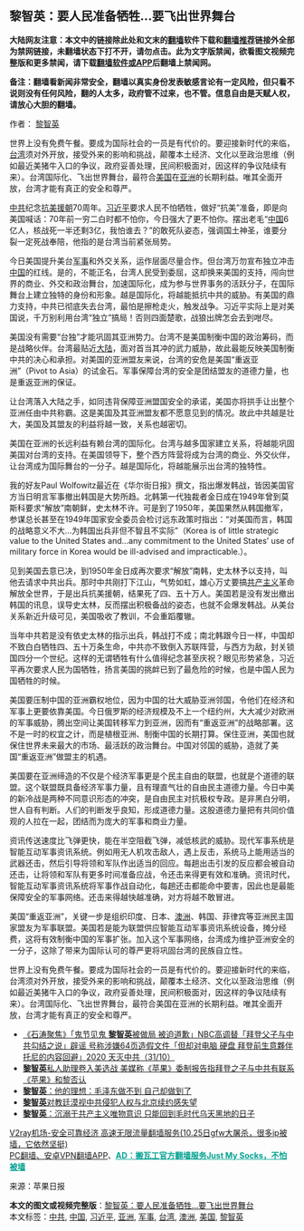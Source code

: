  <h2>黎智英：要人民准备牺牲…要飞出世界舞台</h2> <p class="notice"><b>大陆网友注意：本文中的链接除此处和文末的<a href="https://github.com/bannedbook/fanqiang" >翻墙</a>软件下载和<a href="https://github.com/killgcd/justmysocks/blob/master/README.md">翻墙推荐</a>链接外全部为禁网链接，未翻墙状态下打不开，请勿点击。此为文字版禁闻，欲看图文视频完整版和更多禁闻，请下载<a href="https://github.com/bannedbook/fanqiang">翻墙软件或APP</a>后翻墙上禁闻网。</p><p>备注：翻墙看新闻非常安全，翻墙以真实身份发表敏感言论有一定风险，但只看不说则没有任何风险，翻的人太多，政府管不过来，也不管。信息自由是天赋人权，请放心大胆的翻墙。</b></p>  <div class="entry"> <p>作者： <a href="https://www.bannedbook.org/bnews/tag/%e9%bb%8e%e6%99%ba%e8%8b%b1/" class="st_tag internal_tag" rel="tag" title="标签 黎智英 下的日志">黎智英</a></p> <p id="summary">世界上没有免费午餐。要成为国际社会的一员是有代价的。要迎接新时代的来临，<a href="https://www.bannedbook.org/bnews/tag/%e5%8f%b0%e6%b9%be/" class="st_tag internal_tag" rel="tag" title="标签 台湾 下的日志">台湾</a>须对外开放，接受外来的影响和挑战，颠覆本土经济、文化以至政治思维（例如最近美猪牛入口的争议，政府妥善处理，民间积极面对，因这样的争议陆续有来）。台湾国际化、飞出世界舞台，最符合<a href="https://www.bannedbook.org/bnews/tag/%e7%be%8e%e5%9b%bd/" class="st_tag internal_tag" rel="tag" title="标签 美国 下的日志">美国</a>在<a href="https://www.bannedbook.org/bnews/tag/%e4%ba%9a%e6%b4%b2/" class="st_tag internal_tag" rel="tag" title="标签 亚洲 下的日志">亚洲</a>的长期利益。唯其全面开放，台湾才能有真正的安全和尊严。</p> <p id="conimg"></p> <p><a href="https://www.bannedbook.org/bnews/tag/%e4%b8%ad%e5%85%b1/" class="st_tag internal_tag" rel="tag" title="标签 中共 下的日志">中共</a>纪念<span class='wp_keywordlink'><a href="https://www.bannedbook.org/forum2/topic952.html" title="历史回顾：从“抗美援朝”到“大跃进”" target="_blank">抗美援朝</a></span>70周年。<a href="https://www.bannedbook.org/bnews/tag/%e4%b9%a0%e8%bf%91%e5%b9%b3/" class="st_tag internal_tag" rel="tag" title="标签 习近平 下的日志">习近平</a>要求人民不怕牺牲，做好“抗美”准备，即是向美国喊话：70年前一穷二白时都不怕你，今日强大了更不怕你。摆出老毛“<span class='wp_keywordlink_affiliate'><a href="https://www.bannedbook.org/" title="中国" target="_blank">中国</a></span>6亿人，核战死一半还剩3亿，我怕谁去？”的敢死队姿态，强调国土神圣，谁要分裂一定死战奉陪，他指的是台湾当前紧张局势。</p>  <p>今日美国提升美台<a href="https://www.bannedbook.org/bnews/tag/%E5%86%9B%E4%BA%8B/" class="st_tag internal_tag" rel="tag" title="标签 军事 下的日志">军事</a>和外交关系，运作层面尽量合作。但台湾万勿宣布独立冲击<a href="https://www.bannedbook.org/bnews/tag/%E4%B8%AD%E5%9B%BD/" class="st_tag internal_tag" rel="tag" title="标签 中国 下的日志">中国</a>的红线。是的，不能正名，台湾人民受到委屈，这却换来美国的支持，闯向世界的商业、外交和政治舞台，加速国际化，成为参与世界事务的活跃分子，在国际舞台上建立独特的身份和形象。越是国际化，将越能抵抗中共的威胁。有美国的鼎力支持，中共已彻底失去台湾，最怕是擦枪走火，触发战争。习近平实际上是对美国说，千万别利用台湾“独立”搞局！否则四面楚歌，战狼出牌怎会去到咁尽。</p> <p>美国没有需要“台独”才能巩固其亚洲势力。台湾不是美国制衡中国的政治筹码，而是战略伙伴。台湾最贴近<span class='wp_keywordlink_affiliate'><a href="https://www.bannedbook.org/" title="大陆" target="_blank">大陆</a></span>，面对首当其冲的武力威胁，故此最能反映美国制衡中共的决心和承担。对美国的亚洲盟友来说，台湾的安危是美国“重返亚洲”（Pivot to Asia）的试金石。军事保障台湾的安全是团结盟友的道德力量，也是重返亚洲的保证。</p> <p>让台湾落入大陆之手，如同违背保障亚洲盟国安全的承诺，美国亦将拱手让出整个亚洲任由中共称霸。这是美国及其亚洲盟友都不愿意见到的情况。故此中共越是壮大，美国及其盟友的利益将越一致，关系也越密切。</p> <p>美国在亚洲的长远利益有赖台湾的国际化。台湾与越多国家建立关系，将越能巩固美国对台湾的支持。在美国领导下，整个西方阵营将成为台湾的商业、外交伙伴，让台湾成为国际舞台的一分子。越是国际化，将越能展示出台湾的独特性。</p>  <p>我的好友Paul Wolfowitz最近在《华尔街日报》撰文，指出爆发韩战，皆因美国官方当日明言军事撤出韩国是大势所趋。北韩第一代独裁者金日成在1949年曾到莫斯科要求“解放”南朝鲜，史太林不许。可是到了1950年，美国果然从韩国撤军，参谋总长甚至在1949年国家安全委员会检讨远东政策时指出：“对美国而言，韩国的战略意义不大…为韩国出兵非但不智且不实际”（Korea is of little strategic value to the United States and&#8230;any commitment to the United States&#8217; use of military force in Korea would be ill-advised and impracticable.）。</p> <p>见到美国去意已决，到1950年金日成再次要求“解放”南韩，史太林予以支持，叫他去请求中共出兵。那时中共刚打下江山，气势如虹，雄心万丈要搞<span class='wp_keywordlink'><a href="https://www.bannedbook.org/forum2/topic6177.html" title="《共产主义的终极目的》" target="_blank">共产主义</a></span>革命解放全世界，于是出兵抗美援朝，结果死了四、五十万人。美国若是没有发出撤出韩国的讯息，误导史太林，反而摆出积极备战的姿态，也就不会爆发韩战。从美台关系新近升级可见，美国吸收了教训，不会重蹈覆辙。</p> <p>当年中共若是没有依史太林的指示出兵，韩战打不成；南北韩跟今日一样，中国却不致白白牺牲四、五十万条生命，中共亦不致倒入苏联阵营，与西方为敌，封关锁国四分一个世纪。这样的无谓牺牲有什么值得纪念甚至庆祝？眼见形势紧急，习近平再次要求人民为国牺牲，扬言美国的挑衅已到了最危险的时候，也是中国人民为国牺牲的时候。</p> <p>美国要压制中国的亚洲霸权地位，因为中国的壮大威胁亚洲邻国，令他们在经济和军事上更要依靠美国。今日俄罗斯的经济规模及不上一个纽约州，大大减少对欧洲的军事威胁，腾出空间让美国转移军力到亚洲，因而有“重返亚洲”的战略部署。这不是一时的权宜之计，而是植根亚洲、制衡中国的长期打算。保住亚洲，美国也就保住世界未来最大的市场、最活跃的政治舞台。中国对邻国的威胁，造就了美国“重返亚洲”做盟主的机遇。</p>  <p>美国要在亚洲缔造的不仅是个经济军事更是个民主自由的联盟，也就是个道德的联盟。这个联盟既具备经济军事力量，且有理直气壮的自由民主道德力量。今日中美的新冷战是两种不同意识形态的冲突，是自由民主对抗极权专政。是非黑白分明，世人自有判断。人们的判断发乎良知，形成道德力量。这股道德力量把有共同价值观的人拉在一起，团结而为庞大的军事和商业力量。</p> <p>资讯传送速度比飞弹更快，能在半空阻截飞弹，减低核武的威胁。现代军事系统是智能互动军事资讯系统。例如用无人机攻击敌人，遇上反击，系统马上能用适当的武器还击，然后引导将领和军队作出适当的回应。每趟出击引发的反应都会被自动还击，让将领和军队有更多时间准备应战，令还击来得更有效和准确。资讯时代，智能互动军事资讯系统将军事作战自动化，每趟还击都能命中要害，因此也是最能保障安全的军事网络。还击来得越快越准确，对方将越不敢冒进。</p> <p>美国“重返亚洲”，关键一步是组织印度、日本、<a href="https://www.bannedbook.org/bnews/tag/%e6%be%b3%e6%b4%b2/" class="st_tag internal_tag" rel="tag" title="标签 澳洲 下的日志">澳洲</a>、韩国、菲律宾等亚洲民主国家盟友为军事联盟。美国若是能为联盟供应智能互动军事资讯系统设备，摊分经费，这将有效制衡中国的军事扩张。加入这个军事网络，台湾成为维护亚洲安全的一分子，这除了带来为国际认可的尊严更将巩固台湾的民族自立性。</p> <p>世界上没有免费午餐。要成为国际社会的一员是有代价的。要迎接新时代的来临，台湾须对外开放，接受外来的影响和挑战，颠覆本土经济、文化以至政治思维（例如最近美猪牛入口的争议，政府妥善处理，民间积极面对，因这样的争议陆续有来）。台湾国际化、飞出世界舞台，最符合美国在亚洲的长期利益。唯其全面开放，台湾才能有真正的安全和尊严。</p>  <ul class='op-related-articles' title='相关阅读'> <li><a href='https://www.bannedbook.org/bnews/bannedvideo/20201101/1423584.html' target='_blank'>《石涛聚焦》「鬼节见鬼 <b>黎智英</b>被做局 被迫道歉」NBC高调替「拜登父子与中共勾结之说」辟谣 号称涉嫌64页造假文件「但却对电脑 硬盘 拜登前生意夥伴托尼的内容回避」2020 天灭中共（31/10）</a></li> <li><a href='https://www.bannedbook.org/bnews/cnnews/hknews/20201031/1423524.html' target='_blank'><b>黎智英</b>私人助理卷入美选战 美媒称《苹果》委制报告指拜登之子与中共有联系 《苹果》和黎否认</a></li> <li><a href='https://www.bannedbook.org/bnews/comments/20201026/1420300.html' target='_blank'><b>黎智英</b>：他的理想：毛泽东做不到 自己却做到了</a></li> <li><a href='https://www.bannedbook.org/bnews/cnnews/hknews/20201024/1419508.html' target='_blank'><b>黎智英</b>对教廷漠视中共侵犯人权与北京续约感失望</a></li> <li><a href='https://www.bannedbook.org/bnews/comments/20201019/1416316.html' target='_blank'><b>黎智英</b>：沉溺于共产主义唯物意识 只能回到毛时代乌天黑地的日子</a></li> </ul> <p class="texttj"> <a href="https://www.bannedbook.org/forum23/topic22702.html" target="_blank">V2ray机场-安全可靠经济 高速无限流量翻墙服务(10.25日gfw大屠杀，很多ip被墙，它依然坚挺)</a><br/> <a href="https://github.com/bannedbook/fanqiang/wiki/%E7%A6%81%E9%97%BB%E7%BD%91%E5%AE%89%E5%8D%93%E7%BF%BB%E5%A2%99%E6%96%B0%E9%97%BBAPP" target="_blank">PC翻墙、安卓VPN翻墙APP</a>、<span onclick="window.open('https://github.com/killgcd/justmysocks/blob/master/README.md')" style="font-weight:bold;color:#00A191;cursor:pointer;text-decoration:underline;outline:none">AD：搬瓦工官方翻墙服务Just My Socks，不怕被墙</span></p><p> 来源：苹果日报 </p><a name='sharetosocial'></a>       <div><b>本文的图文或视频完整版</b>：<a href='https://www.bannedbook.org/bnews/comments/20201102/1424219.html'>黎智英：要人民准备牺牲…要飞出世界舞台</a></div>  </div><!--END ENTRY--> <div class="postfooter"> <div>本文标签：<a href="https://www.bannedbook.org/bnews/tag/%e4%b8%ad%e5%85%b1/" rel="tag">中共</a>, <a href="https://www.bannedbook.org/bnews/tag/%E4%B8%AD%E5%9B%BD/" rel="tag">中国</a>, <a href="https://www.bannedbook.org/bnews/tag/%e4%b9%a0%e8%bf%91%e5%b9%b3/" rel="tag">习近平</a>, <a href="https://www.bannedbook.org/bnews/tag/%e4%ba%9a%e6%b4%b2/" rel="tag">亚洲</a>, <a href="https://www.bannedbook.org/bnews/tag/%E5%86%9B%E4%BA%8B/" rel="tag">军事</a>, <a href="https://www.bannedbook.org/bnews/tag/%e5%8f%b0%e6%b9%be/" rel="tag">台湾</a>, <a href="https://www.bannedbook.org/bnews/tag/%e6%be%b3%e6%b4%b2/" rel="tag">澳洲</a>, <a href="https://www.bannedbook.org/bnews/tag/%e7%be%8e%e5%9b%bd/" rel="tag">美国</a>, <a href="https://www.bannedbook.org/bnews/tag/%e9%bb%8e%e6%99%ba%e8%8b%b1/" rel="tag">黎智英</a></div>  </div><!--END POSTFOOTER--> 